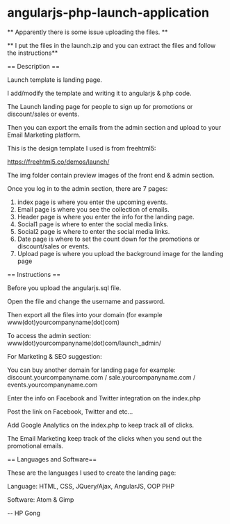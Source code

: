 # angularjs-php-launch-application

** Apparently there is some issue uploading the files. **

** I put the files in the launch.zip and you can extract the files and follow the instructions**

== Description ==

Launch template is landing page.

I add/modify the template and writing it to angularjs & php code.

The Launch landing page for people to sign up for promotions or discount/sales or events.

Then you can export the emails from the admin section and upload to your Email Marketing platform.

This is the design template I used is from freehtml5:

https://freehtml5.co/demos/launch/

The img folder contain preview images of the front end & admin section.

Once you log in to the admin section, there are 7 pages:

1. index page is where you enter the upcoming events.
2. Email page is where you see the collection of emails.
3. Header page is where you enter the info for the landing page.
4. Social1 page is where to enter the social media links.
5. Social2 page is where to enter the social media links.
6. Date page is where to set the count down for the promotions or discount/sales or events.
7. Upload page is where you upload the background image for the landing page

== Instructions ==

Before you upload the angularjs.sql file.

Open the file and change the username and password.

Then export all the files into your domain (for example www(dot)yourcompanyname(dot)com)

To access the admin section: www(dot)yourcompanyname(dot)com/launch_admin/

For Marketing & SEO suggestion:

You can buy another domain for landing page for example: discount.yourcompanyname.com / sale.yourcompanyname.com / events.yourcompanyname.com

Enter the info on Facebook and Twitter integration on the index.php

Post the link on Facebook, Twitter and etc...

Add Google Analytics on the index.php to keep track all of clicks.

The Email Marketing keep track of the clicks when you send out the promotional emails.

== Languages and Software==

These are the languages I used to create the landing page:

Language: HTML, CSS, JQuery/Ajax, AngularJS, OOP PHP

Software: Atom & Gimp

-- HP Gong


